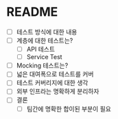 # README


* [ ] 테스트 방식에 대한 내용
* [ ] 계층에 대한 테스트는?
  * [ ] API 테스트
  * [ ] Service Test
* [ ] Mocking 테스트는?
* [ ] 넓은 대여폭으로 테스트를 커버
* [ ] 테스트 커버리지에 대한 생각
* [ ] 외부 인프라는 명확하게 분리하자
* [ ] 결론
  * [ ] 팀간에 명확한 합이된 부분이 필요